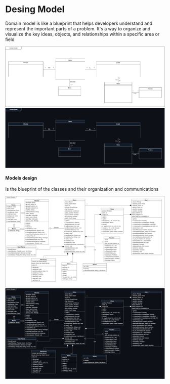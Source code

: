 # Desing Model 
Domain model is like a blueprint that helps developers understand and represent the important parts of a problem. It's a way to organize and visualize the key ideas, objects, and relationships within a specific area or field

![Domain Model](../img/DomainModel-light_theme.png#gh-light-mode-only)
![Domain Model](../img/DomainModel-dark_theme.png#gh-dark-mode-only)

#### Models design
Is the blueprint of the classes and their organization and communications

![Models Design](../img/ModelsDesigns-light_theme.png#gh-light-mode-only)
![Models Design](../img/ModelsDesigns-dark_theme.png#gh-dark-mode-only)
